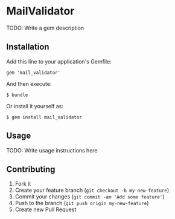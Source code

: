 # MailValidator

TODO: Write a gem description

## Installation

Add this line to your application's Gemfile:

    gem 'mail_validator'

And then execute:

    $ bundle

Or install it yourself as:

    $ gem install mail_validator

## Usage

TODO: Write usage instructions here

## Contributing

1. Fork it
2. Create your feature branch (`git checkout -b my-new-feature`)
3. Commit your changes (`git commit -am 'Add some feature'`)
4. Push to the branch (`git push origin my-new-feature`)
5. Create new Pull Request
